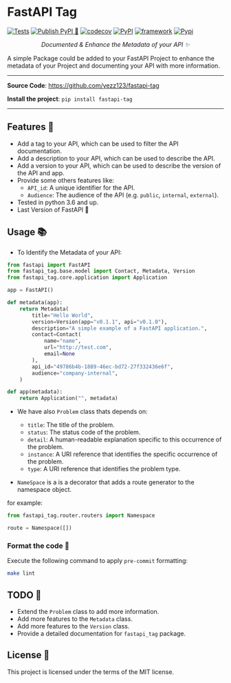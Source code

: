 # FastAPI Tag

[![Tests](https://github.com/yezz123/fastapi-tag/actions/workflows/tests.yml/badge.svg)](https://github.com/yezz123/fastapi-tag/actions/workflows/tests.yml)
[![Publish PyPI 🐍](https://github.com/yezz123/fastapi-tag/actions/workflows/release.yml/badge.svg)](https://github.com/yezz123/fastapi-tag/actions/workflows/release.yml)
[![codecov](https://codecov.io/gh/yezz123/fastapi-tag/branch/main/graph/badge.svg?token=y43lS0Ed2N)](https://codecov.io/gh/yezz123/fastapi-tag)
[![PyPI](https://badge.fury.io/py/fastapi-tag.svg)](https://badge.fury.io/py/fastapi-tag)
[![framework](https://img.shields.io/badge/Framework-FastAPI-blue?style)](https://fastapi.tiangolo.com/)
[![Pypi](https://img.shields.io/pypi/pyversions/fastapi-tag.svg?color=%2334D058)](https://pypi.org/project/fastapi-tag)

<p align="center">
    <em>Documented & Enhance the Metadata of your API ✨</em>
</p>

A simple Package could be added to your FastAPI Project to enhance the metadata of your Project and documenting your API with more information.

---

**Source Code**: <https://github.com/yezz123/fastapi-tag>

**Install the project**: `pip install fastapi-tag`

---

## Features 🎉

- Add a tag to your API, which can be used to filter the API documentation.
- Add a description to your API, which can be used to describe the API.
- Add a version to your API, which can be used to describe the version of the API and app.
- Provide some others features like:
  - `API_id`: A unique identifier for the API.
  - `Audience`: The audience of the API (e.g. `public`, `internal`, `external`).
- Tested in python 3.6 and up.
- Last Version of FastAPI :rocket:

## Usage 📚

- To Identify the Metadata of your API:

```py
from fastapi import FastAPI
from fastapi_tag.base.model import Contact, Metadata, Version
from fastapi_tag.core.application import Application

app = FastAPI()

def metadata(app):
    return Metadata(
        title="Hello World",
        version=Version(app="v0.1.1", api="v0.1.0"),
        description="A simple example of a FastAPI application.",
        contact=Contact(
            name="name",
            url="http://test.com",
            email=None
        ),
        api_id="49786b4b-1889-46ec-bd72-27f332436e6f",
        audience="company-internal",
    )

def app(metadata):
    return Application("", metadata)
```

- We have also `Problem` class thats depends on:
    - `title`: The title of the problem.
    - `status`: The status code of the problem.
    - `detail`: A human-readable explanation specific to this occurrence of the problem.
    - `instance`: A URI reference that identifies the specific occurrence of the problem.
    - `type`: A URI reference that identifies the problem type.

- `NameSpace` is a is a decorator that adds a route generator to the namespace object.

for example:

```py
from fastapi_tag.router.routers import Namespace

route = Namespace([])
```

### Format the code 💅

Execute the following command to apply `pre-commit` formatting:

```bash
make lint
```

## TODO 🚧

- Extend the `Problem` class to add more information.
- Add more features to the `Metadata` class.
- Add more features to the `Version` class.
- Provide a detailed documentation for `fastapi_tag` package.

## License 🍻

This project is licensed under the terms of the MIT license.